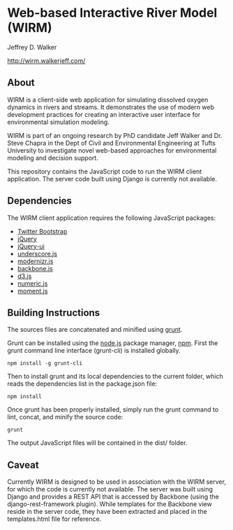 Web-based Interactive River Model (WIRM)
========================================
Jeffrey D. Walker

http://wirm.walkerjeff.com/

About
-----

WIRM is a client-side web application for simulating dissolved oxygen dynamics in rivers and streams. It demonstrates the use of modern web development practices for creating an interactive user interface for environmental simulation modeling.

WIRM is part of an ongoing research by PhD candidate Jeff Walker and Dr. Steve Chapra in the Dept of Civil and Environmental Engineering at Tufts University to investigate novel web-based approaches for environmental modeling and decision support.

This repository contains the JavaScript code to run the WIRM client application. The server code built using Django is currently not available.

Dependencies
------------
The WIRM client application requires the following JavaScript packages:

* [Twitter Bootstrap](http://twitter.github.io/bootstrap/)
* [jQuery](http://jquery.com)
* [jQuery-ui](http://jqueryui.com)
* [underscore.js](http://underscorejs.org)
* [modernizr.js](http://modernizr.com/)
* [backbone.js](http://backbonejs.orrg)
* [d3.js](http://d3js.org)
* [numeric.js](http://numericjs.com)
* [moment.js](http://momentjs.com)

Building Instructions
---------------------

The sources files are concatenated and minified using [grunt](http://gruntjs.com/). 

Grunt can be installed using the [node.js](http://nodejs.org/) package manager, [npm](https://npmjs.org/). First the grunt command line interface (grunt-cli) is installed globally. 

```shell
npm install -g grunt-cli
```

Then to install grunt and its local dependencies to the current folder, which reads the dependencies list in the package.json file:

```shell
npm install
```

Once grunt has been properly installed, simply run the grunt command to lint, concat, and minify the source code:

```shell
grunt
```

The output JavaScript files will be contained in the dist/ folder.

Caveat
------

Currently WIRM is designed to be used in association with the WIRM server, for which the code is currently not available. The server was built using Django and provides a REST API that is accessed by Backbone (using the django-rest-framework plugin). While templates for the Backbone view reside in the server code, they have been extracted and placed in the templates.html file for reference.

